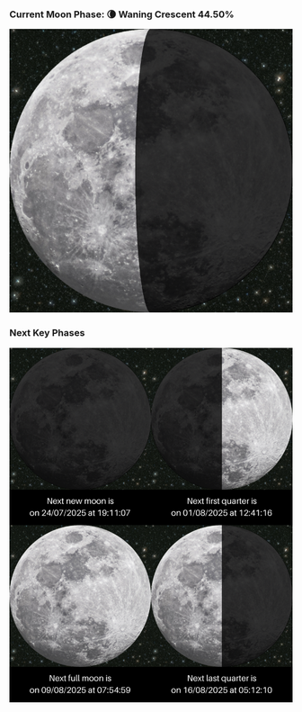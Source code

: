 ### Current Moon Phase: 🌘 Waning Crescent 44.50%
![Moon Phase](moonphase.png)
### Next Key Phases
![Gallery](gallery.png)